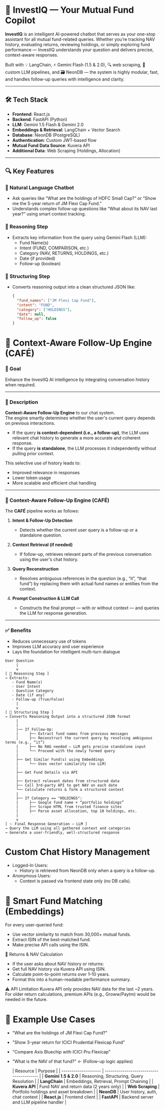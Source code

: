 # 🧠 InvestIQ — Your Mutual Fund Copilot

**InvestIQ** is an intelligent AI-powered chatbot that serves as your one-stop assistant for all mutual fund-related queries. Whether you’re tracking NAV history, evaluating returns, reviewing holdings, or simply exploring fund performance — InvestIQ understands your question and delivers precise, context-aware responses.

Built with 💡 LangChain, ⚡ Gemini Flash (1.5 & 2.0), 🔍 web scraping, 🧠 custom LLM pipelines, and 🗃️ NeonDB — the system is highly modular, fast, and handles follow-up queries with intelligence and clarity.

---

## 🛠️ Tech Stack

- **Frontend**: React.js  
- **Backend**: FastAPI (Python)  
- **LLM**: Gemini 1.5 Flash & Gemini 2.0  
- **Embeddings & Retrieval**: LangChain + Vector Search  
- **Database**: NeonDB (PostgreSQL)  
- **Authentication**: Custom JWT-based flow  
- **Mutual Fund Data Source**: Kuvera API  
- **Additional Data**: Web Scraping (Holdings, Allocation)

---

## 🔍 Key Features

### 🔹 Natural Language Chatbot
- Ask queries like “What are the holdings of HDFC Small Cap?” or “Show me the 5-year return of JM Flexi Cap Fund.”
- Understands complex follow-up questions like “What about its NAV last year?” using smart context tracking.

### 🔹 Reasoning Step
- Extracts key information from the query using Gemini Flash (LLM):
  - Fund Name(s)
  - Intent (FUND, COMPARISON, etc.)
  - Category (NAV, RETURNS, HOLDINGS, etc.)
  - Date (if provided)
  - Follow-up (boolean)

### 🔹 Structuring Step
- Converts reasoning output into a clean structured JSON like:
  ```json
  {
    "fund_names": ["JM Flexi Cap Fund"],
    "intent": "FUND",
    "category": ["HOLDINGS"],
    "date": null,
    "follow_up": false
  }

# 🧠 Context-Aware Follow-Up Engine (CAFÉ)

### 🚀 Goal  
Enhance the InvestIQ AI intelligence by integrating conversation history when required.

---

### 📝 Description  
**Context-Aware Follow-Up Engine** to our chat system.  
The engine smartly determines whether the user's current query depends on previous interactions.  

- If the query **is context-dependent (i.e., a follow-up)**, the LLM uses relevant chat history to generate a more accurate and coherent response.
- If the query **is standalone**, the LLM processes it independently without pulling prior context.

This selective use of history leads to:
- Improved relevance in responses
- Lower token usage
- More scalable and efficient chat handling

---
### 🧠 Context-Aware Follow-Up Engine (CAFÉ)  

The **CAFÉ** pipeline works as follows:

1. **Intent & Follow-Up Detection**  
   - Detects whether the current user query is a follow-up or a standalone question.

2. **Context Retrieval (if needed)**  
   - If follow-up, retrieves relevant parts of the previous conversation using the user's chat history.

3. **Query Reconstruction**  
   - Resolves ambiguous references in the question (e.g., “it”, “that fund”) by replacing them with actual fund names or entities from the context.

4. **Prompt Construction & LLM Call**  
   - Constructs the final prompt — with or without context — and queries the LLM for response generation.

---

### ✅ Benefits
- Reduces unnecessary use of tokens
- Improves LLM accuracy and user experience
- Lays the foundation for intelligent multi-turn dialogue
```
User Question
     |
     v
[ 🧠 Reasoning Step ]
→ Extracts:
   - Fund Name(s)
   - User Intent
   - Question Category
   - Date (if any)
   - Follow-up (True/False)
     |
     v
[ 🧱 Structuring Step ]
→ Converts Reasoning Output into a structured JSON format
     |
     |
     |── If Follow-Up:
     |     ├── Extract fund names from previous messages
     |     ├── Reconstruct the current query by resolving ambiguous terms (e.g., “it”)
     |     ├── No RAG needed — LLM gets precise standalone input
     |     └── Proceed with the newly formed query
     |
     ├── Get Similar Fund(s) using Embeddings
     |     └── Uses vector similarity (no LLM)
     |
     ├── Get Fund Details via API
     |
     ├── Extract relevant dates from structured data
     ├── Call 3rd-party API to get NAV on each date
     └── Calculate returns & form a structured context
     |
     ├── If Category == "HOLDINGS":
     |     ├── Google fund name + “portfolio holdings”
     |     ├── Scrape HTML from trusted finance sites
     |     ├── Parse asset allocation, top 10 holdings, etc.
     |
     v
[ ✨ Final Response Generation — LLM ]
→ Query the LLM using all gathered context and categories
→ Generate a user-friendly, well-structured response

```
# Custom Chat History Management
- Logged-In Users:
  - History is retrieved from NeonDB only when a query is a follow-up.
- Anonymous Users:
  - Context is passed via frontend state only (no DB calls).

# 🔁 Smart Fund Matching (Embeddings)
For every user-queried fund:
- Use vector similarity to match from 30,000+ mutual funds.
- Extract ISIN of the best-matched fund.
- Make precise API calls using the ISIN.

🧾 Returns & NAV Calculation
- If the user asks about NAV history or returns:
- Get full NAV history via Kuvera API using ISIN.
- Calculate point-to-point returns over 1–10 years.
- Format this into a human-readable performance summary.
  
⚠️ API Limitation
Kuvera API only provides NAV data for the last ~2 years. For older return calculations, premium APIs (e.g., Groww/Paytm) would be needed in the future.

# 📌 Example Use Cases
- "What are the holdings of JM Flexi Cap Fund?"
- "Show 3-year return for ICICI Prudential Flexicap Fund"
- "Compare Axis Bluechip with ICICI Pru Flexicap"
- "What is the NAV of that fund?" ← (Follow-up logic applies)

  | Resource             | Purpose                                  |
| -------------------- | ---------------------------------------- |
| **Gemini 1.5 & 2.0** | Reasoning, Structuring, Query Resolution |
| **LangChain**        | Embeddings, Retrieval, Prompt Chaining   |
| **Kuvera API**       | Fund NAV and return data (2 years only)  |
| **Web Scraping**     | Portfolio holdings and asset breakdown   |
| **NeonDB**           | User history, auth, chat context         |
| **React.js**         | Frontend client                          |
| **FastAPI**          | Backend server and LLM pipeline handler  |

